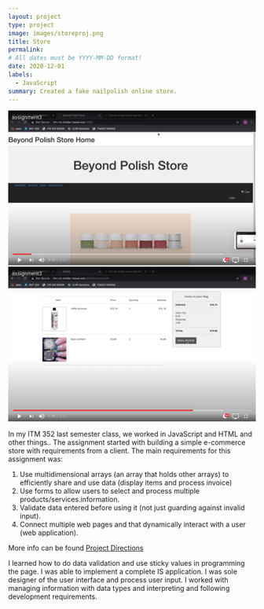 ```yaml
---
layout: project
type: project
image: images/storeproj.png
title: Store
permalink: 
# All dates must be YYYY-MM-DD format!
date: 2020-12-01
labels:
  - JavaScript
summary: Created a fake nailpolish online store.
---
```

<div class="ui medium rounded images">
  <img class="ui image" src="../images/storeproj.png">
  <img class="ui image" src="../images/storeproj1.png">
  
</div>

In my ITM 352 last semester class, we worked in JavaScript and HTML and other things.. The assignment started with building a simple e-commerce store with requirements from a client. The main requirements for this assignment was:
1. Use multidimensional arrays (an array that holds other arrays) to efficiently share and use data (display items and process invoice)
2. Use forms to allow users to select and process multiple products/services.information.
3. Validate data entered before using it (not just guarding against invalid input).
4. Connect multiple web pages and that dynamically interact with a user (web application).


More info can be found [Project Directions](https://dport96.github.io/ITM352_NEW/morea/130.Assignment1/experience-Assignment1.html)

I learned how to do data validation and use sticky values in programming the page. I was able to implement a complete IS application. I was sole designer of the user interface and process user input. I worked with managing information with data types and interpreting and following development requirements. 

